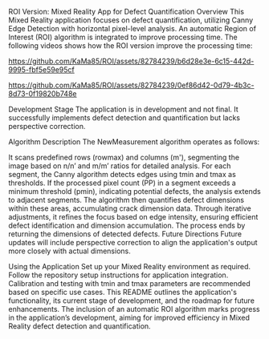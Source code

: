 ROI Version: Mixed Reality App for Defect Quantification
Overview
This Mixed Reality application focuses on defect quantification, utilizing Canny Edge Detection with horizontal pixel-level analysis.
An automatic Region of Interest (ROI) algorithm is integrated to improve processing time. The following videos shows how the ROI version improve the processing time:




https://github.com/KaMa85/ROI/assets/82784239/b6d28e3e-6c15-442d-9995-fbf5e59e95cf




https://github.com/KaMa85/ROI/assets/82784239/0ef86d42-0d79-4b3c-8d73-0f19820b748e



 

Development Stage
The application is in development and not final. It successfully implements defect detection and quantification but lacks perspective correction.

Algorithm Description
The NewMeasurement algorithm operates as follows:

It scans predefined rows (rowmax) and columns (m'), segmenting the image based on n/n’ and m/m’ ratios for detailed analysis.
For each segment, the Canny algorithm detects edges using tmin and tmax as thresholds.
If the processed pixel count (PP) in a segment exceeds a minimum threshold (pmin), indicating potential defects, the analysis extends to adjacent segments.
The algorithm then quantifies defect dimensions within these areas, accumulating crack dimension data.
Through iterative adjustments, it refines the focus based on edge intensity, ensuring efficient defect identification and dimension accumulation.
The process ends by returning the dimensions of detected defects.
Future Directions
Future updates will include perspective correction to align the application's output more closely with actual dimensions.

Using the Application
Set up your Mixed Reality environment as required.
Follow the repository setup instructions for application integration.
Calibration and testing with tmin and tmax parameters are recommended based on specific use cases.
This README outlines the application's functionality, its current stage of development, and the roadmap for future enhancements. 
The inclusion of an automatic ROI algorithm marks progress in the application’s development, aiming for improved efficiency in Mixed Reality defect detection and quantification.
